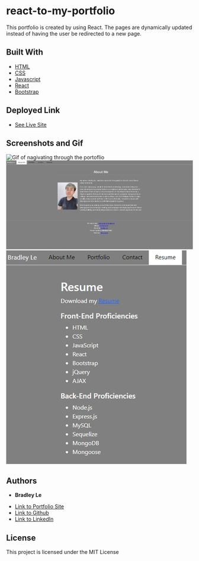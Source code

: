 # react-to-my-portfolio

This portfolio is created by using React. The pages are dynamically updated instead of having the user be redirected to a new page.

## Built With

* [HTML](https://developer.mozilla.org/en-US/docs/Web/HTML)
* [CSS](https://developer.mozilla.org/en-US/docs/Web/CSS)
* [Javascript](https://developer.mozilla.org/en-US/docs/Web/JavaScript)
* [React](https://www.npmjs.com/package/react)
* [Bootstrap](https://www.npmjs.com/package/bootstrap)

## Deployed Link

* [See Live Site](https://pentazoned.github.io/react-to-my-portfolio/)

## Screenshots and Gif

![Gif of nagivating through the portoflio](./react-to-my-portfolio/src/components/images/reactPortfolio.gif)
![Screenshot of About Me section](./react-to-my-portfolio/src/components/images/about1.jpg)
![Screenshot of Resume section](./react-to-my-portfolio/src/components/images/resume1.jpg)

## Authors

* **Bradley Le** 

- [Link to Portfolio Site](https://pentazoned.github.io/react-to-my-portfolio/)
- [Link to Github](https://github.com/pentazoned)
- [Link to LinkedIn](https://www.linkedin.com/in/bradley-le-/)

## License

This project is licensed under the MIT License 
